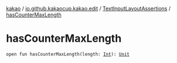 [kakao](../../index.md) / [io.github.kakaocup.kakao.edit](../index.md) / [TextInputLayoutAssertions](index.md) / [hasCounterMaxLength](./has-counter-max-length.md)

# hasCounterMaxLength

`open fun hasCounterMaxLength(length: `[`Int`](https://kotlinlang.org/api/latest/jvm/stdlib/kotlin/-int/index.html)`): `[`Unit`](https://kotlinlang.org/api/latest/jvm/stdlib/kotlin/-unit/index.html)